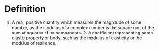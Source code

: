 # Definition

1.  A real, positive quantity which measures the magnitude of some
    number, as the modulus of a complex number is the square root of the
    sum of squares of its components. 2. A coefficient representing some
    elastic property of body, such as the modulus of elasticity or the
    modulus of resilience.

